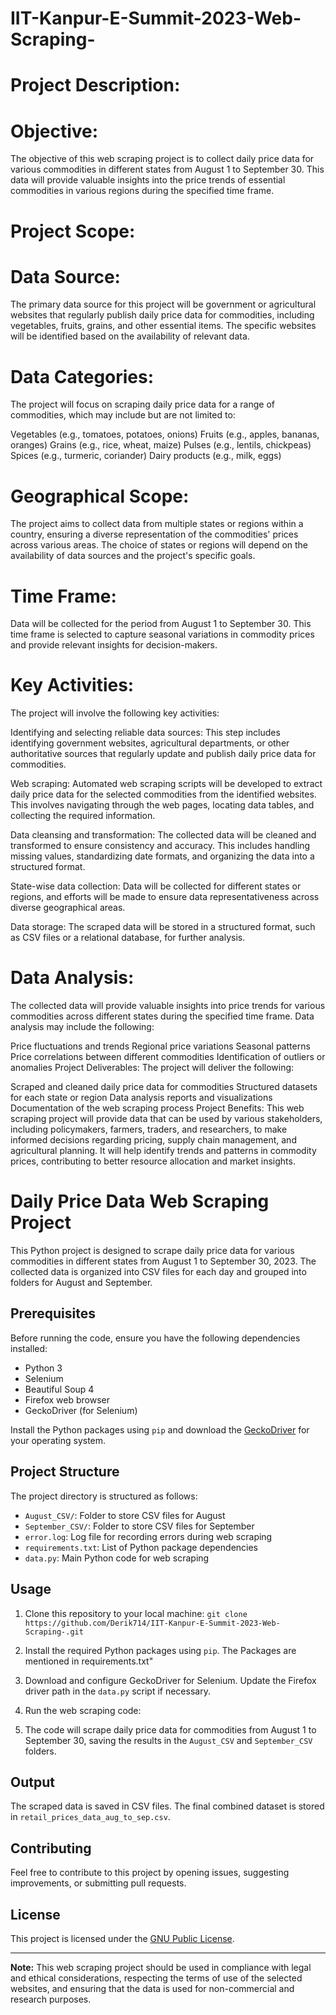 # IIT-Kanpur-E-Summit-2023-Web-Scraping-
# Project Description:

# Objective:
The objective of this web scraping project is to collect daily price data for various commodities in different states from August 1 to September 30. This data will provide valuable insights into the price trends of essential commodities in various regions during the specified time frame.

# Project Scope:

# Data Source:
The primary data source for this project will be government or agricultural websites that regularly publish daily price data for commodities, including vegetables, fruits, grains, and other essential items. The specific websites will be identified based on the availability of relevant data.

# Data Categories:
The project will focus on scraping daily price data for a range of commodities, which may include but are not limited to:

Vegetables (e.g., tomatoes, potatoes, onions)
Fruits (e.g., apples, bananas, oranges)
Grains (e.g., rice, wheat, maize)
Pulses (e.g., lentils, chickpeas)
Spices (e.g., turmeric, coriander)
Dairy products (e.g., milk, eggs)

# Geographical Scope:
The project aims to collect data from multiple states or regions within a country, ensuring a diverse representation of the commodities' prices across various areas. The choice of states or regions will depend on the availability of data sources and the project's specific goals.

# Time Frame:
Data will be collected for the period from August 1 to September 30. This time frame is selected to capture seasonal variations in commodity prices and provide relevant insights for decision-makers.

# Key Activities:
The project will involve the following key activities:

Identifying and selecting reliable data sources: This step includes identifying government websites, agricultural departments, or other authoritative sources that regularly update and publish daily price data for commodities.

Web scraping: Automated web scraping scripts will be developed to extract daily price data for the selected commodities from the identified websites. This involves navigating through the web pages, locating data tables, and collecting the required information.

Data cleansing and transformation: The collected data will be cleaned and transformed to ensure consistency and accuracy. This includes handling missing values, standardizing date formats, and organizing the data into a structured format.

State-wise data collection: Data will be collected for different states or regions, and efforts will be made to ensure data representativeness across diverse geographical areas.

Data storage: The scraped data will be stored in a structured format, such as CSV files or a relational database, for further analysis.

# Data Analysis:
The collected data will provide valuable insights into price trends for various commodities across different states during the specified time frame. Data analysis may include the following:

Price fluctuations and trends
Regional price variations
Seasonal patterns
Price correlations between different commodities
Identification of outliers or anomalies
Project Deliverables:
The project will deliver the following:

Scraped and cleaned daily price data for commodities
Structured datasets for each state or region
Data analysis reports and visualizations
Documentation of the web scraping process
Project Benefits:
This web scraping project will provide data that can be used by various stakeholders, including policymakers, farmers, traders, and researchers, to make informed decisions regarding pricing, supply chain management, and agricultural planning. It will help identify trends and patterns in commodity prices, contributing to better resource allocation and market insights.
# Daily Price Data Web Scraping Project

This Python project is designed to scrape daily price data for various commodities in different states from August 1 to September 30, 2023. The collected data is organized into CSV files for each day and grouped into folders for August and September.

## Prerequisites

Before running the code, ensure you have the following dependencies installed:
- Python 3
- Selenium
- Beautiful Soup 4
- Firefox web browser
- GeckoDriver (for Selenium)

Install the Python packages using `pip` and download the [GeckoDriver](https://github.com/mozilla/geckodriver) for your operating system.

## Project Structure

The project directory is structured as follows:

- `August_CSV/`: Folder to store CSV files for August
- `September_CSV/`: Folder to store CSV files for September
- `error.log`: Log file for recording errors during web scraping
- `requirements.txt`: List of Python package dependencies
- `data.py`: Main Python code for web scraping

## Usage

1. Clone this repository to your local machine:
```git clone https://github.com/Derik714/IIT-Kanpur-E-Summit-2023-Web-Scraping-.git```

2. Install the required Python packages using `pip`. The Packages are mentioned in requirements.txt"

3. Download and configure GeckoDriver for Selenium. Update the Firefox driver path in the `data.py` script if necessary.

4. Run the web scraping code:

5. The code will scrape daily price data for commodities from August 1 to September 30, saving the results in the `August_CSV` and `September_CSV` folders.

## Output

The scraped data is saved in CSV files. The final combined dataset is stored in `retail_prices_data_aug_to_sep.csv`.

## Contributing

Feel free to contribute to this project by opening issues, suggesting improvements, or submitting pull requests.

## License

This project is licensed under the [GNU Public License](LICENSE).

---

**Note:** This web scraping project should be used in compliance with legal and ethical considerations, respecting the terms of use of the selected websites, and ensuring that the data is used for non-commercial and research purposes.






